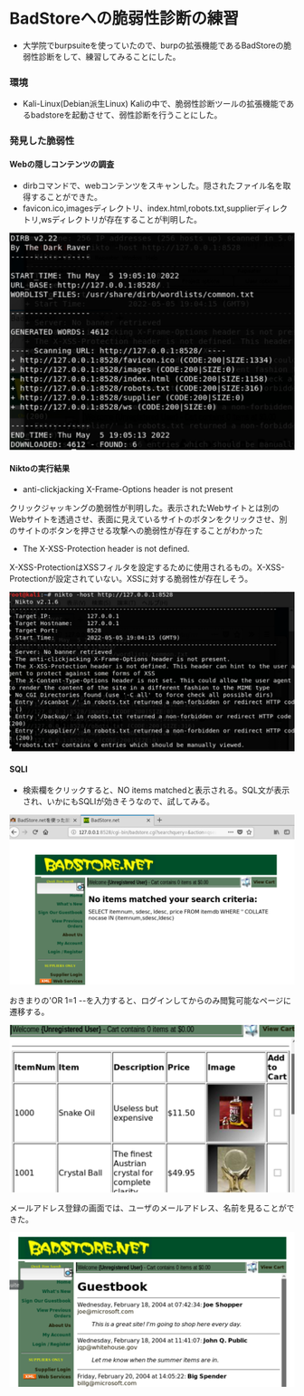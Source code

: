 # BadStoreへの脆弱性診断の練習
- 大学院でburpsuiteを使っていたので、burpの拡張機能であるBadStoreの脆弱性診断をして、練習してみることにした。

### 環境
- Kali-Linux(Debian派生Linux)
Kaliの中で、脆弱性診断ツールの拡張機能であるbadstoreを起動させて、弱性診断を行うことにした。

### 発見した脆弱性

#### Webの隠しコンテンツの調査
- dirbコマンドで、webコンテンツをスキャンした。隠されたファイル名を取得することができた。
- favicon.ico,imagesディレクトリ、index.html,robots.txt,supplierディレクトリ,wsディレクトリが存在することが判明した。
<p><img src="スクリーンショット 2022-05-05 19.05.55.png" alt="SQLI_vulnueablity" /></p> 

#### Niktoの実行結果
- anti-clickjacking X-Frame-Options header is not present <br>

クリックジャッキングの脆弱性が判明した。表示されたWebサイトとは別のWebサイトを透過させ、表面に見えているサイトのボタンをクリックさせ、別のサイトのボタンを押させる攻撃への脆弱性が存在することがわかった

- The X-XSS-Protection header is not defined. <br>

X-XSS-ProtectionはXSSフィルタを設定するために使用されるもの。X-XSS-Protectionが設定されていない。XSSに対する脆弱性が存在しそう。

<p><img src="スクリーンショット 2022-05-05 19.06.43.png" alt="SQLI_vulnueablity" /></p> 

#### SQLI
- 検索欄をクリックすると、NO items matchedと表示される。SQL文が表示され、いかにもSQLIが効きそうなので、試してみる。
<p><img src="スクリーンショット 2022-05-05 18.05.07.png" alt="SQLI_vulnueablity" /></p> 
おきまりの'OR 1=1 --を入力すると、ログインしてからのみ閲覧可能なページに遷移する。
<p><img src="スクリーンショット 2022-05-05 18.23.45.png" alt="SQLI" /></p> 

メールアドレス登録の画面では、ユーザのメールアドレス、名前を見ることができた。
<p><img src="スクリーンショット 2022-05-05 18.31.57.png" alt="SQLI" /></p> 

